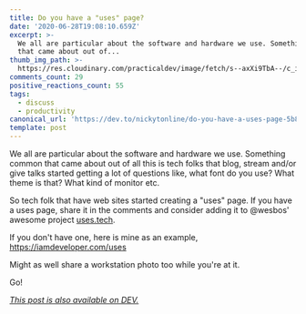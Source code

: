 ```yaml
---
title: Do you have a "uses" page?
date: '2020-06-28T19:08:10.659Z'
excerpt: >-
  We all are particular about the software and hardware we use. Something common
  that came about out of...
thumb_img_path: >-
  https://res.cloudinary.com/practicaldev/image/fetch/s--axXi9TbA--/c_imagga_scale,f_auto,fl_progressive,h_420,q_auto,w_1000/https://dev-to-uploads.s3.amazonaws.com/i/ejq0k7i48j73zlj5eatz.JPG
comments_count: 29
positive_reactions_count: 55
tags:
  - discuss
  - productivity
canonical_url: 'https://dev.to/nickytonline/do-you-have-a-uses-page-5b82'
template: post
---
```

We all are particular about the software and hardware we use. Something common that came about out of all this is tech folks that blog, stream and/or give talks started getting a lot of questions like, what font do you use? What theme is that? What kind of monitor etc.

So tech folk that have web sites started creating a "uses" page. If you have a uses page, share it in the comments and consider adding it to @wesbos' awesome project [uses.tech](https://uses.tech).

If you don't have one, here is mine as an example, https://iamdeveloper.com/uses

Might as well share a workstation photo too while you're at it.

Go!

*[This post is also available on DEV.](https://dev.to/nickytonline/do-you-have-a-uses-page-5b82)*


<script>
const parent = document.getElementsByTagName('head')[0];
const script = document.createElement('script');
script.type = 'text/javascript';
script.src = 'https://cdnjs.cloudflare.com/ajax/libs/iframe-resizer/4.1.1/iframeResizer.min.js';
script.charset = 'utf-8';
script.onload = function() {
    window.iFrameResize({}, '.liquidTag');
};
parent.appendChild(script);
</script>    

